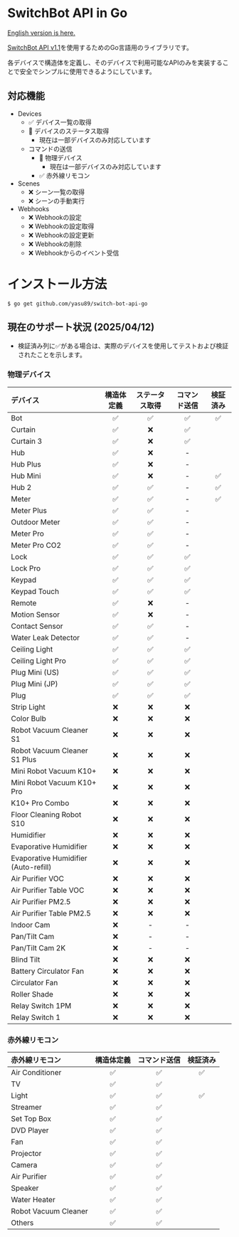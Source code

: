 # SwitchBot API in Go

[English version is here.](README.md)

[SwitchBot API v1.1](https://github.com/OpenWonderLabs/SwitchBotAPI)を使用するためのGo言語用のライブラリです。

各デバイスで構造体を定義し、そのデバイスで利用可能なAPIのみを実装することで安全でシンプルに使用できるようにしています。

## 対応機能

- Devices
  - ✅️ デバイス一覧の取得
  - 🚧 デバイスのステータス取得
    - 現在は一部デバイスのみ対応しています
  - コマンドの送信
    - 🚧 物理デバイス
      - 現在は一部デバイスのみ対応しています
    - ✅ 赤外線リモコン
- Scenes
  - ❌ シーン一覧の取得
  - ❌ シーンの手動実行
- Webhooks
  - ❌ Webhookの設定
  - ❌ Webhookの設定取得
  - ❌ Webhookの設定更新
  - ❌ Webhookの削除
  - ❌ Webhookからのイベント受信

# インストール方法

```shell
$ go get github.com/yasu89/switch-bot-api-go
```

## 現在のサポート状況 (2025/04/12)

- 検証済み列に✅がある場合は、実際のデバイスを使用してテストおよび検証されたことを示します。

### 物理デバイス

| デバイス                                 | 構造体定義 | ステータス取得 | コマンド送信 | 検証済み |
|:-------------------------------------|:-----:|:-------:|:------:|:----:|
| Bot                                  |   ✅   |    ✅    |   ✅    |  ✅   |
| Curtain                              |   ✅   |    ❌    |   ✅    |      |
| Curtain 3                            |   ✅   |    ❌    |   ✅    |      |
| Hub                                  |  ✅️   |    ❌    |   -    |      |
| Hub Plus                             |   ✅   |    ❌    |   -    |      |
| Hub Mini                             |   ✅   |    ❌    |   -    |  ✅   |
| Hub 2                                |   ✅   |    ✅    |   -    |  ✅   |
| Meter                                |   ✅   |    ✅    |   -    |  ✅   |
| Meter Plus                           |   ✅   |    ✅    |   -    |      |
| Outdoor Meter                        |   ✅   |    ✅    |   -    |      |
| Meter Pro                            |   ✅   |    ✅    |   -    |      |
| Meter Pro CO2                        |   ✅   |    ✅    |   -    |      |
| Lock                                 |   ✅   |    ✅    |   ✅    |      |
| Lock Pro                             |   ✅   |    ✅    |   ✅    |      |
| Keypad                               |   ✅   |    ✅    |   ✅    |      |
| Keypad Touch                         |   ✅   |    ✅    |   ✅    |      |
| Remote                               |   ✅   |    ❌    |   -    |      |
| Motion Sensor                        |   ✅   |    ❌    |   -    |      |
| Contact Sensor                       |   ✅   |    ✅    |   -    |      |
| Water Leak Detector                  |   ✅   |    ✅    |   -    |      |
| Ceiling Light                        |   ✅   |    ✅    |   ✅    |      |
| Ceiling Light Pro                    |   ✅   |    ✅    |   ✅    |      |
| Plug Mini (US)                       |   ✅   |    ✅    |   ✅    |      |
| Plug Mini (JP)                       |   ✅   |    ✅    |   ✅    |      |
| Plug                                 |   ✅   |    ✅    |   ✅    |      |
| Strip Light                          |   ❌   |    ❌    |   ❌    |      |
| Color Bulb                           |   ❌   |    ❌    |   ❌    |      |
| Robot Vacuum Cleaner S1              |   ❌   |    ❌    |   ❌    |      |
| Robot Vacuum Cleaner S1 Plus         |   ❌   |    ❌    |   ❌    |      |
| Mini Robot Vacuum K10+               |   ❌   |    ❌    |   ❌    |      |
| Mini Robot Vacuum K10+ Pro           |   ❌   |    ❌    |   ❌    |      |
| K10+ Pro Combo                       |   ❌   |    ❌    |   ❌    |      |
| Floor Cleaning Robot S10             |   ❌   |    ❌    |   ❌    |      |
| Humidifier                           |   ❌   |    ❌    |   ❌    |      |
| Evaporative Humidifier               |   ❌   |    ❌    |   ❌    |      |
| Evaporative Humidifier (Auto-refill) |   ❌   |    ❌    |   ❌    |      |
| Air Purifier VOC                     |   ❌   |    ❌    |   ❌    |      |
| Air Purifier Table VOC               |   ❌   |    ❌    |   ❌    |      |
| Air Purifier PM2.5                   |   ❌   |    ❌    |   ❌    |      |
| Air Purifier Table PM2.5             |   ❌   |    ❌    |   ❌    |      |
| Indoor Cam                           |   ❌   |    -    |   -    |      |
| Pan/Tilt Cam                         |   ❌   |    -    |   -    |      |
| Pan/Tilt Cam 2K                      |   ❌   |    -    |   -    |      |
| Blind Tilt                           |   ❌   |    ❌    |   ❌    |      |
| Battery Circulator Fan               |   ❌   |    ❌    |   ❌    |      |
| Circulator Fan                       |   ❌   |    ❌    |   ❌    |      |
| Roller Shade                         |   ❌   |    ❌    |   ❌    |      |
| Relay Switch 1PM                     |   ❌   |    ❌    |   ❌    |      |
| Relay Switch 1                       |   ❌   |    ❌    |   ❌    |      |

### 赤外線リモコン

| 赤外線リモコン              | 構造体定義 | コマンド送信 | 検証済み |
|:---------------------|:-----:|:------:|:----:|
| Air Conditioner      |   ✅   |   ✅    |  ✅   |
| TV                   |   ✅   |   ✅    |      |
| Light                |   ✅   |   ✅    |  ✅   |
| Streamer             |   ✅   |   ✅    |      |
| Set Top Box          |   ✅   |   ✅    |      |
| DVD Player           |   ✅   |   ✅    |      |
| Fan                  |   ✅   |   ✅    |      |
| Projector            |   ✅   |   ✅    |      |
| Camera               |   ✅   |   ✅    |      |
| Air Purifier         |   ✅   |   ✅    |      |
| Speaker              |   ✅   |   ✅    |      |
| Water Heater         |   ✅   |   ✅    |      |
| Robot Vacuum Cleaner |   ✅   |   ✅    |      |
| Others               |   ✅   |   ✅    |      |
